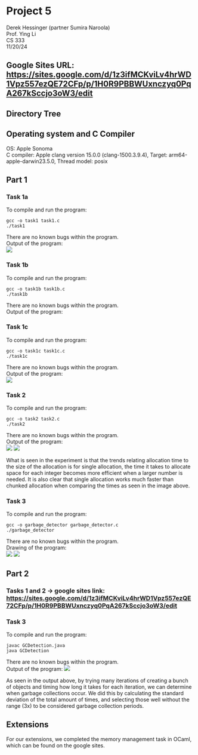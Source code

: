 # Project 5
Derek Hessinger (partner Sumira Naroola)   
Prof. Ying Li   
CS 333   
11/20/24

## Google Sites URL: https://sites.google.com/d/1z3ifMCKviLv4hrWD1Vpz557ezQE72CFp/p/1H0R9PBBWUxnczyq0PqA267kSccjo3oW3/edit

## Directory Tree

## Operating system and C Compiler
OS: Apple Sonoma \
C compiler: Apple clang version 15.0.0 (clang-1500.3.9.4), Target: arm64-apple-darwin23.5.0, Thread model: posix

## Part 1

### Task 1a
To compile and run the program:  
```
gcc -o task1 task1.c  
./task1
```
There are no known bugs within the program.  
Output of the program:  
![](media/proj5_task1.png)

### Task 1b
To compile and run the program:  
```
gcc -o task1b task1b.c  
./task1b
```
There are no known bugs within the program.  
Output of the program:  
![]()

### Task 1c
To compile and run the program:  
```
gcc -o task1c task1c.c  
./task1c
```
There are no known bugs within the program.  
Output of the program:  
![](media/proj5_task1c.png)

### Task 2
To compile and run the program:  
```
gcc -o task2 task2.c  
./task2
```
There are no known bugs within the program.  
Output of the program:  
![](media/proj5_task2.png)
![](media/Picture1.png)

What is seen in the experiment is that the trends relating allocation time to the size of the allocation is for single allocation, the time it takes to allocate space for each integer becomes more efficient when a larger number is needed. It is also clear that single allocation works much faster than chunked allocation when comparing the times as seen in the image above.

### Task 3
To compile and run the program:  
```
gcc -o garbage_detector garbage_detector.c  
./garbage_detector
```
There are no known bugs within the program.  
Drawing of the program:  
![](media/IMG_0068.jpeg)
![](media/task3.png)

## Part 2
### Tasks 1 and 2 -> google sites link: https://sites.google.com/d/1z3ifMCKviLv4hrWD1Vpz557ezQE72CFp/p/1H0R9PBBWUxnczyq0PqA267kSccjo3oW3/edit

### Task 3
To compile and run the program:  
```
javac GCDetection.java
java GCDetection  
```
There are no known bugs within the program.  
Output of the program:
![](media/proj5_java.png)

As seen in the output above, by trying many iterations of creating a bunch of objects and timing how long it takes for each iteration, we can determine when garbage collections occur. We did this by calculating the standard deviation of the total amount of times, and selecting those well without the range (3x) to be considered garbage collection periods. 

## Extensions
For our extensions, we completed the memory management task in OCaml, which can be found on the google sites.